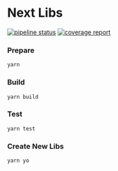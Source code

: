 # Next Libs

[![pipeline status](https://git.easyops.local/anyclouds/next-libs/badges/master/pipeline.svg)](https://git.easyops.local/anyclouds/next-libs/commits/master)
[![coverage report](https://git.easyops.local/anyclouds/next-libs/badges/master/coverage.svg)](https://git.easyops.local/anyclouds/next-libs/commits/master)

### Prepare

`yarn`

### Build

`yarn build`

### Test

`yarn test`

### Create New Libs

`yarn yo`
